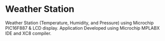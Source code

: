 # Weather Station

Weather Station (Temperature, Humidity, and Pressure) using Microchip PIC16F887 & LCD display. Application Developed using Microchip MPLABX IDE and XC8 compiler.